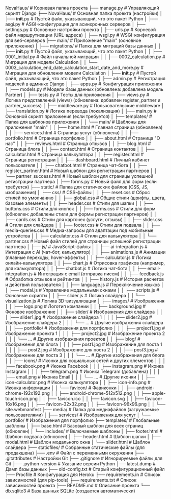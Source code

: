 NovaHaus/                     # Корневая папка проекта
├── manage.py                 # Управляющий скрипт Django
├── NovaHaus/                 # Основная папка проекта (настройки)
│   ├── __init__.py           # Пустой файл, указывающий, что это пакет Python
│   ├── asgi.py               # ASGI-конфигурация для асинхронных серверов
│   ├── settings.py           # Основные настройки проекта
│   ├── urls.py               # Корневой файл маршрутизации (URL-адреса)
│   ├── wsgi.py               # WSGI-конфигурация для веб-серверов
├── main/                     # Приложение "main" (основное приложение)
│   ├── migrations/           # Папка для миграций базы данных
│   │   ├── __init__.py       # Пустой файл, указывающий, что это пакет Python
│   │   ├── 0001_initial.py   # Файл начальной миграции
│   │   ├── 0002_calculation.py # Миграция для модели Calculation
│   │   └── 0003_calculation_end_date_calculation_start_date_and_more.py # Миграция для обновления модели Calculation
│   ├── __init__.py           # Пустой файл, указывающий, что это пакет Python
│   ├── admin.py              # Регистрация моделей в админке Django
│   ├── apps.py               # Конфигурация приложения
│   ├── models.py             # Модели базы данных (обновлена: добавлена модель Partner)
│   ├── tests.py              # Тесты для приложения
│   ├── views.py              # Логика представлений (views) (обновлена: добавлен register_partner и partner_success)
│   ├── middleware.py         # Пользовательские middleware
│   ├── translation.py        # Логика перевода (локализация)
│   ├── main.py               # Основной скрипт приложения (если требуется)
│   ├── templates/            # Папка для шаблонов приложения
│   │   └── main/             # Шаблоны для приложения "main"
│   │       ├── home.html     # Главная страница (обновлена)
│   │       ├── services.html # Страница услуг (обновлена)
│   │       ├── portfolio.html # Страница портфолио
│   │       ├── about.html    # Страница "О нас"
│   │       ├── reviews.html  # Страница отзывов
│   │       ├── blog.html     # Страница блога
│   │       ├── contact.html  # Страница контактов
│   │       ├── calculator.html # Страница калькулятора
│   │       ├── register.html # Страница регистрации
│   │       ├── dashboard.html # Личный кабинет пользователя
│   │       ├── chatbot.html  # Страница чат-бота
│   │       ├── register_partner.html # Новый шаблон для регистрации партнеров
│   │       └── partner_success.html # Новый шаблон для страницы успешной регистрации партнера
│   ├── forms.py              # Новый файл для форм (если требуется)
├── static/                   # Папка для статических файлов (CSS, JS, изображения)
│   ├── css/                  # CSS-файлы
│   │   ├── reset.css         # Сброс стилей по умолчанию
│   │   ├── global.css        # Общие стили (шрифты, цвета, базовые элементы)
│   │   ├── header.css        # Стили для шапки
│   │   ├── buttons.css       # Стили для кнопок
│   │   ├── forms.css         # Стили для форм (обновлен: добавлены стили для формы регистрации партнеров)
│   │   ├── cards.css         # Стили для карточек (услуги, отзывы)
│   │   ├── slider.css        # Стили для слайдера
│   │   ├── footer.css        # Стили для подвала
│   │   ├── media-queries.css # Медиа-запросы для адаптации под мобильные устройства
│   │   ├── calculator.css    # Стили для калькулятора
│   │   └── partner.css       # Новый файл стилей для страницы успешной регистрации партнера
│   ├── js/                   # JavaScript-файлы
│   │   ├── ai-integration.js # Интеграция с AI (чат-бот, калькулятор)
│   │   ├── animations.js     # Анимации (плавные переходы, hover-эффекты)
│   │   ├── calculator.js     # Логика онлайн-калькулятора
│   │   ├── chart.js          # Отрисовка графиков (например, для калькулятора)
│   │   ├── chatbot.js        # Логика чат-бота
│   │   ├── email-integration.js # Интеграция с email (отправка писем)
│   │   ├── feedback.js       # Обработка отзывов и рейтингов
│   │   ├── history.js        # История расчетов и действий пользователя
│   │   ├── language.js       # Переключение языков
│   │   ├── modal.js          # Управление модальными окнами
│   │   ├── scripts.js        # Основные скрипты
│   │   ├── slider.js         # Логика слайдера
│   │   └── visualization.js  # Логика 3D-визуализации
│   ├── images/               # Изображения
│   │   ├── logo.png          # Логотип компании
│   │   ├── background.jpg    # Фоновое изображение
│   │   ├── slider/           # Изображения для слайдера
│   │   │   ├── slider1.jpg   # Изображение слайдера 1
│   │   │   ├── slider2.jpg   # Изображение слайдера 2
│   │   │   └── ...           # Другие изображения слайдера
│   │   ├── portfolio/        # Изображения для портфолио
│   │   │   ├── project1.jpg  # Изображение проекта 1
│   │   │   ├── project2.jpg  # Изображение проекта 2
│   │   │   └── ...           # Другие изображения проектов
│   │   ├── blog/             # Изображения для блога
│   │   │   ├── post1.jpg     # Изображение для поста 1
│   │   │   ├── post2.jpg     # Изображение для поста 2
│   │   │   ├── post3.jpg     # Изображение для поста 3
│   │   │   └── ...           # Другие изображения для блога
│   │   ├── icons/            # Иконки для социальных сетей и других элементов
│   │   │   ├── facebook.png  # Иконка Facebook
│   │   │   ├── instagram.png # Иконка Instagram
│   │   │   ├── telegram.png  # Иконка Telegram (добавлена)
│   │   │   ├── email.png     # Иконка Email
│   │   │   └── ...           # Другие иконки
│   │   ├── icon-calculator.png # Иконка калькулятора
│   │   ├── icon-info.png     # Иконка информации
│   │   └── favicon/          # Фавиконки
│   │       ├── android-chrome-192x192.png
│   │       ├── android-chrome-512x512.png
│   │       ├── apple-touch-icon.png
│   │       ├── favicon.ico
│   │       ├── favicon.svg
│   │       ├── favicon-16x16.png
│   │       ├── favicon-32x32.png
│   │       ├── favicon-96x96.png
│   │       └── site.webmanifest
├── media/                    # Папка для медиафайлов (загружаемые пользователями)
│   ├── services/             # Изображения для услуг
│   └── portfolio/            # Изображения для портфолио
├── templates/                # Глобальные шаблоны
│   ├── base.html             # Базовый шаблон для всех страниц (обновлен)
│   └── includes/             # Включаемые шаблоны
│       ├── footer.html       # Шаблон подвала (обновлен)
│       ├── header.html       # Шаблон шапки
│       ├── modal.html        # Шаблон модального окна
│       └── slider.html       # Шаблон слайдера
├── staticfiles/              # Собранные статические файлы (для продакшена)
├── .env                      # Файл с переменными окружения
├── .gitattributes            # Настройки Git
├── .gitignore                # Игнорируемые файлы для Git
├── .python-version           # Указание версии Python
├── latest.dump               # Дамп базы данных
├── old-config.txt            # Старый конфигурационный файл
├── Procfile                  # Конфигурация для Heroku
├── requirements.in           # Список зависимостей (для pip-tools)
├── requirements.txt          # Список зависимостей проекта
├── README.md                 # Описание проекта
└── db.sqlite3                # База данных SQLite (создается автоматически)